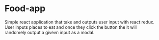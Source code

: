 # Food-app

Simple react application that take and outputs user input with react redux. User inputs places to eat and once they click the button the it will randomely output a givevn input as a modal.
